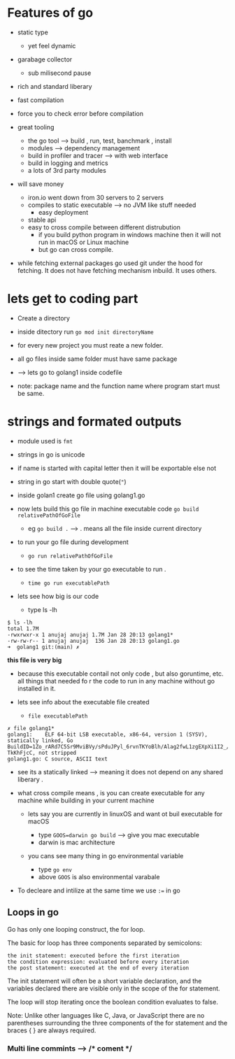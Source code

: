 
# Features of go

- static type
    - yet feel dynamic

- garabage collector
    - sub milisecond pause

- rich and standard liberary
- fast compilation
- force you to check error before compilation

- great tooling
    - the go tool --> build , run, test, banchmark , install
    - modules --> dependency management
    - build in profiler and tracer --> with web interface
    - build in logging and metrics
    - a lots of 3rd party modules

- will save money
    - iron.io went down from 30 servers to 2 servers
    - compiles to static executable --> no JVM like stuff needed
        - easy deployment
    - stable api
    - easy to cross compile between different distrubution
        - if you build python program in windows machine then it will not run in macOS or Linux machine
        - but go can cross compile.



- while fetching external packages go used git under the hood for fetching. It does not have fetching mechanism inbuild. It uses others.



# lets get to coding part

- Create a directory 
- inside ditectory run  `go mod init directoryName`
- for  every new project you must reate a new folder.

- all go files inside same folder must have same package 

- -->  lets go to golang1 inside codefile

- note: package name and the function name where program start must be same.

# strings and formated outputs

- module used is `fmt`
- strings in go is unicode 
- if name is started with capital letter then it will be exportable else not
- string in go start with double quote(`"`)

- inside golan1 create go  file using golang1.go

- now lets build this go file in machine executable code `go build relativePathOfGoFile`
    - eg `go build .` --> . means all the file inside current directory

-  to run your go file during development
    - `go run relativePathOfGoFile`

- to see the time taken by your go executable to run . 
    - `time go run executablePath`

- lets see how big is our code 
    - type ls -lh

```
$ ls -lh
total 1.7M
-rwxrwxr-x 1 anujaj anujaj 1.7M Jan 28 20:13 golang1*
-rw-rw-r-- 1 anujaj anujaj  136 Jan 28 20:13 golang1.go
➜  golang1 git:(main) ✗ 

```

**this file is very big**
- because this executable contail not only code , but also goruntime, etc. all things that needed fo r the code to run in any machine without go installed in it.

- lets see info about the executable file created
    - `file executablePath`

```
✗ file golang1*
golang1:    ELF 64-bit LSB executable, x86-64, version 1 (SYSV), statically linked, Go BuildID=1Zo_rARd7C5Sr9MviBVy/sPduJPyl_6rvnTKYoBlh/Alag2fwL1zgEXpXi1I2_/ZUe7vWkPLti-TkKhFjcC, not stripped
golang1.go: C source, ASCII text
```

- see its a statically linked --> meaning it does not depend on any shared liberary . 


- what cross compile means , is you can create executable for any machine while building in your current machine

    - lets say you are currently in linuxOS and want ot buil executable for macOS
        - type `GOOS=darwin go build` --> give you mac executable
        - darwin is mac architecture

    - you cans see many thing in go environmental variable
        - type `go env`
        - above `GOOS` is also environmental varabale 



- To decleare and intilize at the same time we use `:=` in go 

## Loops in go


 Go has only one looping construct, the for loop.

The basic for loop has three components separated by semicolons:

    the init statement: executed before the first iteration
    the condition expression: evaluated before every iteration
    the post statement: executed at the end of every iteration

The init statement will often be a short variable declaration, and the variables declared there are visible only in the scope of the for statement.

The loop will stop iterating once the boolean condition evaluates to false.

Note: Unlike other languages like C, Java, or JavaScript there are no parentheses surrounding the three components of the for statement and the braces { } are always required.
    




### Multi line commints --> /*  coment */
























































